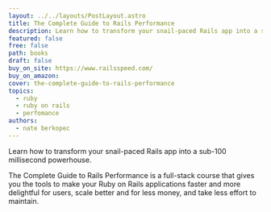 ```yaml
---
layout: ../../layouts/PostLayout.astro
title: The Complete Guide to Rails Performance
description: Learn how to transform your snail-paced Rails app into a sub-100 millisecond powerhouse.
featured: false
free: false
path: books
draft: false
buy_on_site: https://www.railsspeed.com/
buy_on_amazon:
cover: the-complete-guide-to-rails-performance
topics:
  - ruby
  - ruby on rails
  - perfomance
authors:
  - nate berkopec
---
```


Learn how to transform your snail-paced Rails app into a sub-100 millisecond powerhouse.

The Complete Guide to Rails Performance is a full-stack course that gives you the tools to make your Ruby on Rails applications faster and more delightful for users, scale better and for less money, and take less effort to maintain.